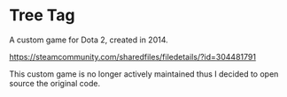 # Tree Tag
A custom game for Dota 2, created in 2014.

https://steamcommunity.com/sharedfiles/filedetails/?id=304481791


This custom game is no longer actively maintained thus I decided to open source the original code.
